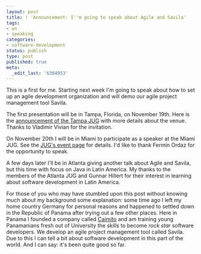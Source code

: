 ```yaml
---
layout: post
title: ! 'Announcement: I''m going to speak about Agile and Savila'
tags:
- en
- speaking
categories:
- software-development
status: publish
type: post
published: true
meta:
  _edit_last: '6384953'
---
```

<p>This is a first for me. Starting next week I'm going to speak about how to set up an agile development organization and will demo our agile project management tool Savila.</p>

<p>The first presentation will be in Tampa, Florida, on November 19th. Here is the <a href="http://www.tampajug.org/2007/11/november-2007-tampa-jug-meeting.html">announcement of the Tampa JUG</a> with more details about the venue. Thanks to Vladimir Vivian for the invitation.</p>

<p>On November 20th I will be in Miami to participate as a speaker at the Miami JUG. See the <a href="http://miamijug.wordpress.com/events/">JUG's event page</a> for details. I'd like to thank Fermin Ordaz for the opportunity to speak.</p>

<p>A few days later I'll be in Atlanta giving another talk about Agile and Savila, but this time with focus on Java in Latin America. My thanks to the members of the Atlanta JUG and Gunnar Hillert for their interest in learning about software development in Latin America.</p>

<p>For those of you who may have stumbled upon this post without knowing much about my background some explanation: some time ago I left my home country Germany for personal reasons and happened to settled down in the Republic of Panama after trying out a few other places. Here in Panama I founded a company called <a href="http://www.caimito.net">Caimito</a> and am training young Panamanians fresh out of University the skills to become <em>rock star</em> software developers. We develop an agile project management tool called Savila. Due to this I can tell a bit about software development in this part of the world. And I can say: it's been quite good so far.</p>

